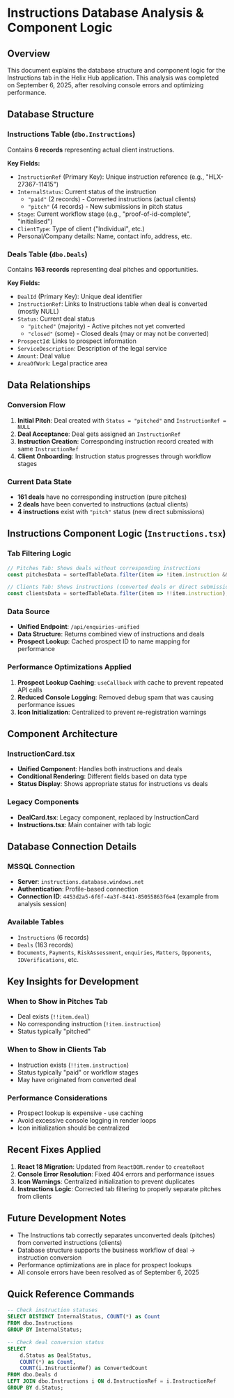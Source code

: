 # Instructions Database Analysis & Component Logic

## Overview
This document explains the database structure and component logic for the Instructions tab in the Helix Hub application. This analysis was completed on September 6, 2025, after resolving console errors and optimizing performance.

## Database Structure

### Instructions Table (`dbo.Instructions`)
Contains **6 records** representing actual client instructions.

**Key Fields:**
- `InstructionRef` (Primary Key): Unique instruction reference (e.g., "HLX-27367-11415")
- `InternalStatus`: Current status of the instruction
  - `"paid"` (2 records) - Converted instructions (actual clients)
  - `"pitch"` (4 records) - New submissions in pitch status
- `Stage`: Current workflow stage (e.g., "proof-of-id-complete", "initialised")
- `ClientType`: Type of client ("Individual", etc.)
- Personal/Company details: Name, contact info, address, etc.

### Deals Table (`dbo.Deals`)
Contains **163 records** representing deal pitches and opportunities.

**Key Fields:**
- `DealId` (Primary Key): Unique deal identifier
- `InstructionRef`: Links to Instructions table when deal is converted (mostly NULL)
- `Status`: Current deal status
  - `"pitched"` (majority) - Active pitches not yet converted
  - `"closed"` (some) - Closed deals (may or may not be converted)
- `ProspectId`: Links to prospect information
- `ServiceDescription`: Description of the legal service
- `Amount`: Deal value
- `AreaOfWork`: Legal practice area

## Data Relationships

### Conversion Flow
1. **Initial Pitch**: Deal created with `Status = "pitched"` and `InstructionRef = NULL`
2. **Deal Acceptance**: Deal gets assigned an `InstructionRef`
3. **Instruction Creation**: Corresponding instruction record created with same `InstructionRef`
4. **Client Onboarding**: Instruction status progresses through workflow stages

### Current Data State
- **161 deals** have no corresponding instruction (pure pitches)
- **2 deals** have been converted to instructions (actual clients)
- **4 instructions** exist with `"pitch"` status (new direct submissions)

## Instructions Component Logic (`Instructions.tsx`)

### Tab Filtering Logic
```typescript
// Pitches Tab: Shows deals without corresponding instructions
const pitchesData = sortedTableData.filter(item => !item.instruction && !!item.deal);

// Clients Tab: Shows instructions (converted deals or direct submissions)
const clientsData = sortedTableData.filter(item => !!item.instruction);
```

### Data Source
- **Unified Endpoint**: `/api/enquiries-unified`
- **Data Structure**: Returns combined view of instructions and deals
- **Prospect Lookup**: Cached prospect ID to name mapping for performance

### Performance Optimizations Applied
1. **Prospect Lookup Caching**: `useCallback` with cache to prevent repeated API calls
2. **Reduced Console Logging**: Removed debug spam that was causing performance issues
3. **Icon Initialization**: Centralized to prevent re-registration warnings

## Component Architecture

### InstructionCard.tsx
- **Unified Component**: Handles both instructions and deals
- **Conditional Rendering**: Different fields based on data type
- **Status Display**: Shows appropriate status for instructions vs deals

### Legacy Components
- **DealCard.tsx**: Legacy component, replaced by InstructionCard
- **Instructions.tsx**: Main container with tab logic

## Database Connection Details

### MSSQL Connection
- **Server**: `instructions.database.windows.net`
- **Authentication**: Profile-based connection
- **Connection ID**: `4453d2a5-6f6f-4a3f-8441-85055863f6e4` (example from analysis session)

### Available Tables
- `Instructions` (6 records)
- `Deals` (163 records)
- `Documents`, `Payments`, `RiskAssessment`, `enquiries`, `Matters`, `Opponents`, `IDVerifications`, etc.

## Key Insights for Development

### When to Show in Pitches Tab
- Deal exists (`!!item.deal`)
- No corresponding instruction (`!item.instruction`)
- Status typically "pitched"

### When to Show in Clients Tab
- Instruction exists (`!!item.instruction`)
- Status typically "paid" or workflow stages
- May have originated from converted deal

### Performance Considerations
- Prospect lookup is expensive - use caching
- Avoid excessive console logging in render loops
- Icon initialization should be centralized

## Recent Fixes Applied

1. **React 18 Migration**: Updated from `ReactDOM.render` to `createRoot`
2. **Console Error Resolution**: Fixed 404 errors and performance issues
3. **Icon Warnings**: Centralized initialization to prevent duplicates
4. **Instructions Logic**: Corrected tab filtering to properly separate pitches from clients

## Future Development Notes

- The Instructions tab correctly separates unconverted deals (pitches) from converted instructions (clients)
- Database structure supports the business workflow of deal → instruction conversion
- Performance optimizations are in place for prospect lookups
- All console errors have been resolved as of September 6, 2025

## Quick Reference Commands

```sql
-- Check instruction statuses
SELECT DISTINCT InternalStatus, COUNT(*) as Count 
FROM dbo.Instructions 
GROUP BY InternalStatus;

-- Check deal conversion status
SELECT 
    d.Status as DealStatus,
    COUNT(*) as Count,
    COUNT(i.InstructionRef) as ConvertedCount
FROM dbo.Deals d
LEFT JOIN dbo.Instructions i ON d.InstructionRef = i.InstructionRef
GROUP BY d.Status;
```
